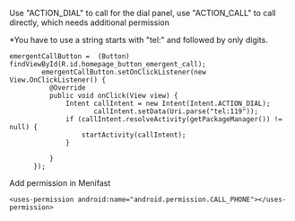 
Use "ACTION_DIAL" to call for the dial panel, use "ACTION_CALL" to call directly, which needs additional permission

*You have to use a string starts with "tel:" and followed by only digits.
```
emergentCallButton =  (Button) findViewById(R.id.homepage_button_emergent_call);
        emergentCallButton.setOnClickListener(new View.OnClickListener() {
          @Override
          public void onClick(View view) {
              Intent callIntent = new Intent(Intent.ACTION_DIAL);
                     callIntent.setData(Uri.parse("tel:119"));
              if (callIntent.resolveActivity(getPackageManager()) != null) {
                  startActivity(callIntent);
              }

          }
      });
```

Add permission in Menifast
```
<uses-permission android:name="android.permission.CALL_PHONE"></uses-permission>
```
